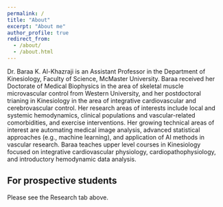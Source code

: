 ```yaml
---
permalink: /
title: "About"
excerpt: "About me"
author_profile: true
redirect_from: 
  - /about/
  - /about.html
---
```

Dr. Baraa K. Al-Khazraji is an Assistant Professor in the Department of Kinesiology, Faculty of Science, McMaster University. Baraa received her Doctorate of Medical Biophysics in the area of skeletal muscle microvascular control from Western University, and her postdoctoral trianing in Kinesiology in the area of integrative cardiovascular and cerebrovascular control. Her research areas of interests include local and systemic hemodynamics, clinical populations and vascular-related comorbidities, and exercise interventions. Her growing technical areas of interest are automating medical image analysis, advanced statistical approaches (e.g., machine learning), and application of AI methods in vascular research. Baraa teaches upper level courses in Kinesiology focused on integrative cardiovascular physiology, cardiopathophysiology, and introductory hemodynamic data analysis.

For prospective students
------
Please see the Research tab above.
